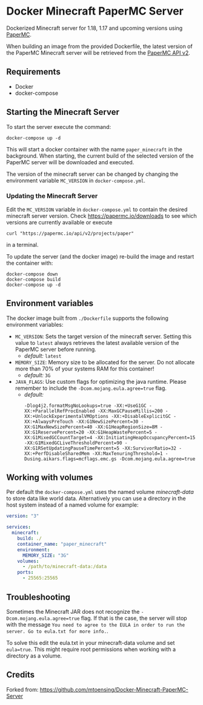 # Docker Minecraft PaperMC Server

Dockerized Minecraft server for 1.18, 1.17 and upcoming versions using [PaperMC](https://papermc.io).

When building an image from the provided Dockerfile, the latest version of the PaperMC Minecraft server will be retrieved from the [PaperMC API v2](https://papermc.io/api/docs/swagger-ui/index.html?configUrl=/api/openapi/swagger-config).

## Requirements

* Docker
* docker-compose  

## Starting the Minecraft Server
To start the server execute the command:
```shell script
docker-compose up -d
```
This will start a docker container with the name `paper_minecraft` in the background.
When starting, the current build of the selected version of the PaperMC server will be downloaded and executed.

The version of the minecraft server can be changed by changing the environment variable `MC_VERSION` in `docker-compose.yml`.

### Updating the Minecraft Server

Edit the `MC_VERSION` variable in `docker-compose.yml` to contain the desired minecraft server version.
Check https://papermc.io/downloads to see which versions are currently available or execute 
```shell script
curl "https://papermc.io/api/v2/projects/paper"
```
in a terminal.

To update the server (and the docker image) re-build the image and restart the container with:

```shell script
docker-compose down
docker-compose build
docker-compose up -d
```

## Environment variables

The docker image built from `./Dockerfile` supports the following environment variables:

* `MC_VERSION`: Sets the target version of the minecraft server. Setting this value to `latest` always retrieves the latest available version of the PaperMC server before running.
    * *default:* `latest`
* `MEMORY_SIZE`: Memory size to be allocated for the server. Do not allocate more than 70% of your systems RAM for this container!
    * *default:* `3G`
* `JAVA_FLAGS`: Use custom flags for optimizing the java runtime. Please remember to include the `-Dcom.mojang.eula.agree=true` flag.
    * *default:*
      ```
      -Dlog4j2.formatMsgNoLookups=true -XX:+UseG1GC -XX:+ParallelRefProcEnabled -XX:MaxGCPauseMillis=200 -XX:+UnlockExperimentalVMOptions -XX:+DisableExplicitGC -XX:+AlwaysPreTouch -XX:G1NewSizePercent=30 -XX:G1MaxNewSizePercent=40 -XX:G1HeapRegionSize=8M -XX:G1ReservePercent=20 -XX:G1HeapWastePercent=5 -XX:G1MixedGCCountTarget=4 -XX:InitiatingHeapOccupancyPercent=15 -XX:G1MixedGCLiveThresholdPercent=90 -XX:G1RSetUpdatingPauseTimePercent=5 -XX:SurvivorRatio=32 -XX:+PerfDisableSharedMem -XX:MaxTenuringThreshold=1 -Dusing.aikars.flags=mcflags.emc.gs -Dcom.mojang.eula.agree=true
      ```

## Working with volumes

Per default the `docker-compose.yml` uses the named volume *minecraft-data* to store data like world data.
Alternatively you can use a directory in the host system instead of a named volume for example:

```yaml
version: "3"

services:
  minecraft:
    build: ./
    container_name: "paper_minecraft"
    environment:
      MEMORY_SIZE: "3G"
    volumes:
      - /path/to/minecraft-data:/data
    ports:
      - 25565:25565
```

## Troubleshooting

Sometimes the Minecraft JAR does not recognize the `-Dcom.mojang.eula.agree=true` flag.
If that is the case, the server will stop with the message `You need to agree to the EULA in order to run the server. Go to eula.txt for more info.`.

To solve this edit the eula.txt in your minecraft-data volume and set `eula=true`. This might require root permissions when working with a directory as a volume.


## Credits

Forked from: https://github.com/mtoensing/Docker-Minecraft-PaperMC-Server
